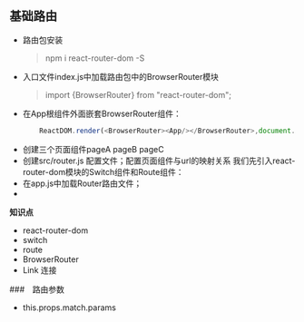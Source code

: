 ## 基础路由
-   路由包安装
    >npm i react-router-dom -S
-   入口文件index.js中加载路由包中的BrowserRouter模块
    >import {BrowserRouter} from "react-router-dom";
-   在App根组件外面嵌套BrowserRouter组件：
    ```javascript
        ReactDOM.render(<BrowserRouter><App/></BrowserRouter>,document.getElementById("root"));
    ```
-   创建三个页面组件pageA pageB  pageC
-   创建src/router.js 配置文件；配置页面组件与url的映射关系
    我们先引入react-router-dom模块的Switch组件和Route组件：
-   在app.js中加载Router路由文件；
-   


**知识点**
-   react-router-dom
-   switch
-   route
-   BrowserRouter
-   Link 连接

###　路由参数
-   this.props.match.params

